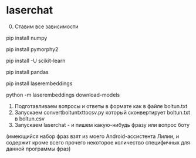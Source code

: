 # laserchat
0) Ставим все зависимости

pip install numpy

pip install pymorphy2

pip install -U scikit-learn

pip install pandas

pip install laserembeddings

python -m laserembeddings download-models

1) Подготавливаем вопросы и ответы в формате как в файле boltun.txt
2) Запускаем convertboltuntxttocsv.py который сконвертирует boltun.txt в boltun.csv
3) Запускаем laserchat - и пишем какую-нибудь фразу или вопрос боту

(имеющийся набор фраз взят из моего Android-ассистента Лилии, и содержит кроме всего прочего некоторое количество специфичных для данной программы фраз)
